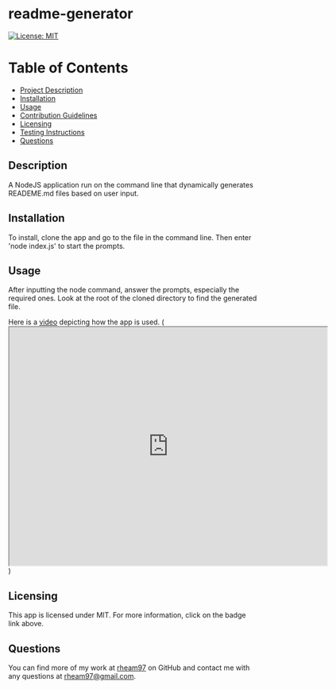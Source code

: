 # readme-generator

  [![License: MIT](https://img.shields.io/badge/License-MIT-yellow.svg)](https://opensource.org/licenses/MIT)

  # Table of Contents
  * [Project Description](#description)
  * [Installation](#installation)
  * [Usage](#usage)
  * [Contribution Guidelines](#contribution-guidelines)
  * [Licensing](#license)
  * [Testing Instructions](#testing-instructions)
  * [Questions](#questions)

  
  <a name="description"></a>
  ## Description
  A NodeJS application run on the command line that dynamically generates READEME.md files based on user input.

  <a name="install"></a>
  ## Installation
  To install, clone the app and go to the file in the command line. Then enter 'node index.js' to start the prompts.

  <a name="usage"></a>
  ## Usage
  After inputting the node command, answer the prompts, especially the required ones. Look at the root of the cloned directory to find the generated file.

  Here is a [video](https://drive.google.com/file/d/1SWrP8lN97tHMdv9QHSJKvEudCj1w0b78/view) depicting how the app is used.
  (<iframe src="https://drive.google.com/file/d/1SWrP8lN97tHMdv9QHSJKvEudCj1w0b78/preview" width="640" height="480"></iframe>)

  <a name="license"></a>
  ## Licensing
  This app is licensed under MIT. For more information, click on the badge link above.


  <a name="questions"></a>
  ## Questions
  You can find more of my work at [rheam97](https://github.com/rheam97)
  on GitHub and contact me with any questions
  at rheam97@gmail.com.



